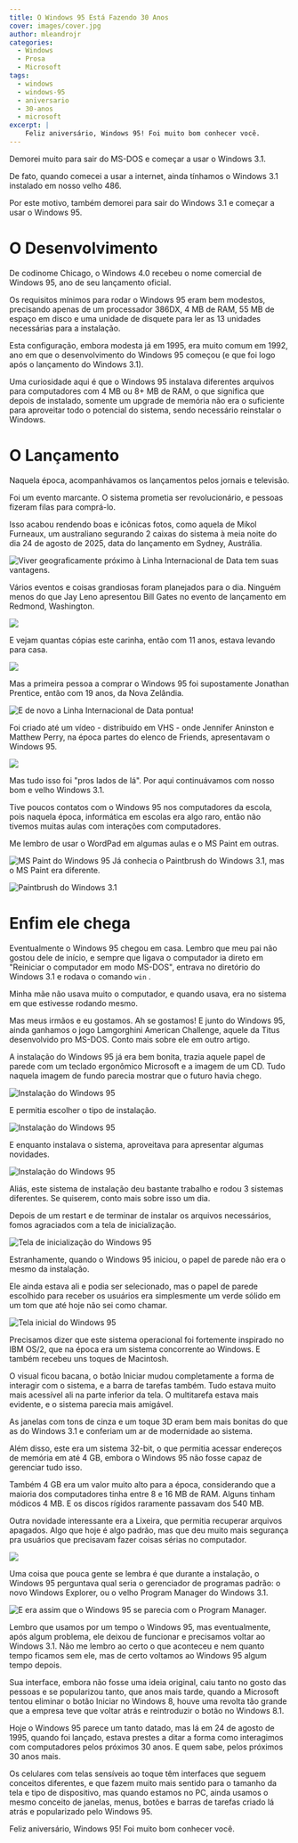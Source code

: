 ```yaml
---
title: O Windows 95 Está Fazendo 30 Anos
cover: images/cover.jpg
author: mleandrojr
categories:
  - Windows
  - Prosa
  - Microsoft
tags:
  - windows
  - windows-95
  - aniversario
  - 30-anos
  - microsoft
excerpt: |
    Feliz aniversário, Windows 95! Foi muito bom conhecer você.
---
```


Demorei muito para sair do MS-DOS e começar a usar o Windows 3.1.

De fato, quando comecei a usar a internet, ainda tínhamos o Windows 3.1 instalado em nosso velho 486.

Por este motivo, também demorei para sair do Windows 3.1 e começar a usar o Windows 95.

# O Desenvolvimento

De codinome Chicago, o Windows 4.0 recebeu o nome comercial de Windows 95, ano de seu lançamento oficial.

Os requisitos mínimos para rodar o Windows 95 eram bem modestos, precisando apenas de um processador 386DX, 4 MB de RAM, 55 MB de espaço em disco e uma unidade de disquete para ler as 13 unidades necessárias para a instalação.

Esta configuração, embora modesta já em 1995, era muito comum em 1992, ano em que o desenvolvimento do Windows 95 começou (e que foi logo após o lançamento do Windows 3.1).

Uma curiosidade aqui é que o Windows 95 instalava diferentes arquivos para computadores com 4 MB ou 8+ MB de RAM, o que significa que depois de instalado, somente um upgrade de memória não era o suficiente para aproveitar todo o potencial do sistema, sendo necessário reinstalar o Windows.

# O Lançamento

Naquela época, acompanhávamos os lançamentos pelos jornais e televisão.

Foi um evento marcante. O sistema prometia ser revolucionário, e pessoas fizeram filas para comprá-lo.

Isso acabou rendendo boas e icônicas fotos, como aquela de Mikol Furneaux, um australiano segurando 2 caixas do sistema à meia noite do dia 24 de agosto de 2025, data do lançamento em Sydney, Austrália.

![](images/w95-launch-01.jpg "Viver geograficamente próximo à Linha Internacional de Data tem suas vantagens.")

Vários eventos e coisas grandiosas foram planejados para o dia. Ninguém menos do que Jay Leno apresentou Bill Gates no evento de lançamento em Redmond, Washington.

![](images/w95-launch-02.jpg "")

E vejam quantas cópias este carinha, então com 11 anos, estava levando para casa.

![](images/w95-launch-03.jpg "")

Mas a primeira pessoa a comprar o Windows 95 foi supostamente Jonathan Prentice, então com 19 anos, da Nova Zelândia.

![](images/w95-launch-04.jpg "E de novo a Linha Internacional de Data pontua!")

Foi criado até um vídeo - distribuído em VHS - onde Jennifer Aninston e Matthew Perry, na época partes do elenco de Friends, apresentavam o Windows 95.

![](images/w95-launch-05.jpg "")

Mas tudo isso foi "pros lados de lá".
Por aqui continuávamos com nosso bom e velho Windows 3.1.

Tive poucos contatos com o Windows 95 nos computadores da escola, pois naquela época, informática em escolas era algo raro, então não tivemos muitas aulas com interações com computadores.

Me lembro de usar o WordPad em algumas aulas e o MS Paint em outras.


![](images/mspaint.png "MS Paint do Windows 95")
Já conhecia o Paintbrush do Windows 3.1, mas o MS Paint era diferente.

![](images/paintbrush.png "Paintbrush do Windows 3.1")

# Enfim ele chega

Eventualmente o Windows 95 chegou em casa. Lembro que meu pai não gostou dele de início, e sempre que ligava o computador ia direto em "Reiniciar o computador em modo MS-DOS", entrava no diretório do Windows 3.1 e rodava o comando `win` .

Minha mãe não usava muito o computador, e quando usava, era no sistema em que estivesse rodando mesmo.

Mas meus irmãos e eu gostamos. Ah se gostamos!
E junto do Windows 95, ainda ganhamos o jogo Lamgorghini American Challenge, aquele da Titus desenvolvido pro MS-DOS. Conto mais sobre ele em outro artigo.

A instalação do Windows 95 já era bem bonita, trazia aquele papel de parede com um teclado ergonômico Microsoft e a imagem de um CD. Tudo naquela imagem de fundo parecia mostrar que o futuro havia chego.

![](images/w95-install-01.png "Instalação do Windows 95")

E permitia escolher o tipo de instalação.

![](images/w95-install-02.jpg "Instalação do Windows 95")

E enquanto instalava o sistema, aproveitava para apresentar algumas novidades.

![](images/w95-install-03.png "Instalação do Windows 95")

Aliás, este sistema de instalação deu bastante trabalho e rodou 3 sistemas diferentes. Se quiserem, conto mais sobre isso um dia.

Depois de um restart e de terminar de instalar os arquivos necessários, fomos agraciados com a tela de inicialização.

![](images/w95-startup.gif "Tela de inicialização do Windows 95")

Estranhamente, quando o Windows 95 iniciou, o papel de parede não era o mesmo da instalação.

Ele ainda estava ali e podia ser selecionado, mas o papel de parede escolhido para receber os usuários era simplesmente um verde sólido em um tom que até hoje não sei como chamar.

![](images/w95-01.png "Tela inicial do Windows 95")

Precisamos dizer que este sistema operacional foi fortemente inspirado no IBM OS/2, que na época era um sistema concorrente ao Windows. E também recebeu uns toques de Macintosh.

O visual ficou bacana, o botão Iniciar mudou completamente a forma de interagir com o sistema, e a barra de tarefas também. Tudo estava muito mais acessível ali na parte inferior da tela. O multitarefa estava mais evidente, e o sistema parecia mais amigável.

As janelas com tons de cinza e um toque 3D eram bem mais bonitas do que as do Windows 3.1 e conferiam um ar de modernidade ao sistema.

Além disso, este era um sistema 32-bit, o que permitia acessar endereços de memória em até 4 GB, embora o Windows 95 não fosse capaz de gerenciar tudo isso.

Também 4 GB era um valor muito alto para a época, considerando que a maioria dos computadores tinha entre 8 e 16 MB de RAM. Alguns tinham módicos 4 MB. E os discos rígidos raramente passavam dos 540 MB.

Outra novidade interessante era a Lixeira, que permitia recuperar arquivos apagados. Algo que hoje é algo padrão, mas que deu muito mais segurança pra usuários que precisavam fazer coisas sérias no computador.

![](images/w95-02.jpg "")

Uma coisa que pouca gente se lembra é que durante a instalação, o Windows 95 perguntava qual seria o gerenciador de programas padrão: o novo Windows Explorer, ou o velho Program Manager do Windows 3.1.

![](images/progman.jpg "E era assim que o Windows 95 se parecia com o Program Manager.")

Lembro que usamos por um tempo o Windows 95, mas eventualmente, após algum problema, ele deixou de funcionar e precisamos voltar ao Windows 3.1. Não me lembro ao certo o que aconteceu e nem quanto tempo ficamos sem ele, mas de certo voltamos ao Windows 95 algum tempo depois.

Sua interface, embora não fosse uma ideia original, caiu tanto no gosto das pessoas e se popularizou tanto, que anos mais tarde, quando a Microsoft tentou eliminar o botão Iniciar no Windows 8, houve uma revolta tão grande que a empresa teve que voltar atrás e reintroduzir o botão no Windows 8.1.

Hoje o Windows 95 parece um tanto datado, mas lá em 24 de agosto de 1995, quando foi lançado, estava prestes a ditar a forma como interagimos com computadores pelos próximos 30 anos. E quem sabe, pelos próximos 30 anos mais.

Os celulares com telas sensíveis ao toque têm interfaces que seguem conceitos diferentes, e que fazem muito mais sentido para o tamanho da tela e tipo de dispositivo, mas quando estamos no PC, ainda usamos o mesmo conceito de janelas, menus, botões e barras de tarefas criado lá atrás e popularizado pelo Windows 95.

Feliz aniversário, Windows 95! Foi muito bom conhecer você.

